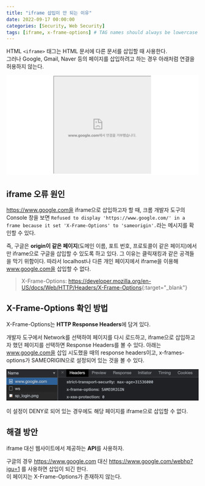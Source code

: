 ```yaml
---
title: "iframe 삽입이 안 되는 이유"
date: 2022-09-17 00:00:00
categories: [Security, Web Security]
tags: [iframe, x-frame-options] # TAG names should always be lowercase
---
```


HTML `<iframe>` 태그는 HTML 문서에 다른 문서를 삽입할 때 사용한다.  
그러나 Google, Gmail, Naver 등의 페이지를 삽입하려고 하는 경우 아래처럼 연결을 허용하지 않는다.

<img src="/assets/img/iframe.png" alt="google iframe"/>

## iframe 오류 원인

https://www.google.com을 iframe으로 삽입하고자 할 때, 크롬 개발자 도구의 Console 창을 보면 `Refused to display 'https://www.google.com/' in a frame because it set 'X-Frame-Options' to 'sameorigin'.`라는 메시지를 확인할 수 있다.  
  

즉, 구글은 **origin이 같은 페이지**(도메인 이름, 포트 번호, 프로토콜이 같은 페이지)에서만 iframe으로 구글을 삽입할 수 있도록 하고 있다. 그 이유는 클릭재킹과 같은 공격들을 막기 위함이다. 따라서 localhost나 다른 개인 페이지에서 iframe을 이용해 www.google.com을 삽입할 수 없다.

> X-Frame-Options: <https://developer.mozilla.org/en-US/docs/Web/HTTP/Headers/X-Frame-Options>{:target="_blank"}

## X-Frame-Options 확인 방법

X-Frame-Options는 **HTTP Response Headers**에 담겨 있다.  

개발자 도구에서 Network를 선택하여 페이지를 다시 로드하고, iframe으로 삽입하고자 했던 페이지를 선택하면 Response Headers를 볼 수 있다. 아래는 www.google.com을 삽입 시도했을 때의 response headers이고, x-frames-options가 SAMEORIGIN으로 설정되어 있는 것을 볼 수 있다.

<img src="/assets/img/header.png" alt="response header">

이 설정이 DENY로 되어 있는 경우에도 해당 페이지를 iframe으로 삽입할 수 없다.

## 해결 방안

iframe 대신 웹사이트에서 제공하는 **API**를 사용하자.  

  
구글의 경우 https://www.google.com 대신 https://www.google.com/webhp?igu=1 를 사용하면 삽입이 되긴 한다.  
이 페이지는 X-Frame-Options가 존재하지 않는다.